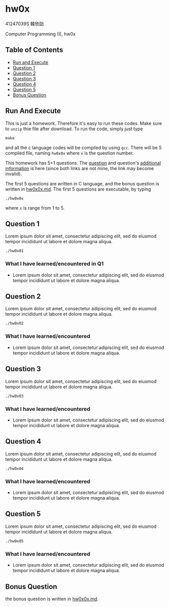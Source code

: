# hw0x

41247039S 韓欣劭

Computer Programming (I), hw0x

## Table of Contents

* [Run and Execute](#run-and-execute)
* [Question 1](#question-1)
* [Question 2](#question-2)
* [Question 3](#question-3)
* [Question 4](#question-4)
* [Question 5](#question-5)
* [Bonus Question](#bonus-question)

## Run And Execute

This is just a homework. Therefore it's easy to run these codes. Make sure to `unzip` thie file after download. To run the code, simply just type

```console
make
```

and all the c language codes will be compiled by using `gcc`. There will be 5 compiled file, naming `hw0x0x` where `x` is the question number.

This homework has 5+1 questions. The [question](#hw0x) and question's [additional information](#hw0x) is here (since both links are not mine, the link may become invalid).

The first 5 questions are written in C language, and the bonus question is written in [hw0x0x.md](#hw0x). The first 5 questions are executable, by typing

```console
./hw0x0x
```

where `x` is range from 1 to 5.

## Question 1

Lorem ipsum dolor sit amet, consectetur adipiscing elit, sed do eiusmod tempor incididunt ut labore et dolore magna aliqua.

```console
./hw0x01
```

### What I have learned/encountered in Q1

* Lorem ipsum dolor sit amet, consectetur adipiscing elit, sed do eiusmod tempor incididunt ut labore et dolore magna aliqua.

## Question 2

Lorem ipsum dolor sit amet, consectetur adipiscing elit, sed do eiusmod tempor incididunt ut labore et dolore magna aliqua.

```console
./hw0x02
```

### What I have learned/encountered

* Lorem ipsum dolor sit amet, consectetur adipiscing elit, sed do eiusmod tempor incididunt ut labore et dolore magna aliqua.

## Question 3

Lorem ipsum dolor sit amet, consectetur adipiscing elit, sed do eiusmod tempor incididunt ut labore et dolore magna aliqua.

```console
./hw0x03
```

### What I have learned/encountered

* Lorem ipsum dolor sit amet, consectetur adipiscing elit, sed do eiusmod tempor incididunt ut labore et dolore magna aliqua.

## Question 4

Lorem ipsum dolor sit amet, consectetur adipiscing elit, sed do eiusmod tempor incididunt ut labore et dolore magna aliqua.

```console
./hw0x04
```

### What I have learned/encountered

* Lorem ipsum dolor sit amet, consectetur adipiscing elit, sed do eiusmod tempor incididunt ut labore et dolore magna aliqua.

## Question 5

Lorem ipsum dolor sit amet, consectetur adipiscing elit, sed do eiusmod tempor incididunt ut labore et dolore magna aliqua.

```console
./hw0x05
```

### What I have learned/encountered

* Lorem ipsum dolor sit amet, consectetur adipiscing elit, sed do eiusmod tempor incididunt ut labore et dolore magna aliqua.

## Bonus Question

the bonus question is written in [hw0x0x.md](#hw0x).
